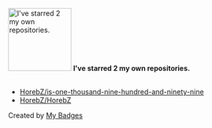 <img src="https://my-badges.github.io/my-badges/self-star.png" alt="I&apos;ve starred 2 my own repositories." title="I&apos;ve starred 2 my own repositories." width="128">
<strong>I&apos;ve starred 2 my own repositories.</strong>
<br><br>

- <a href="https://github.com/HorebZ/is-one-thousand-nine-hundred-and-ninety-nine">HorebZ/is-one-thousand-nine-hundred-and-ninety-nine</a>
- <a href="https://github.com/HorebZ/HorebZ">HorebZ/HorebZ</a>


Created by <a href="https://github.com/my-badges/my-badges">My Badges</a>